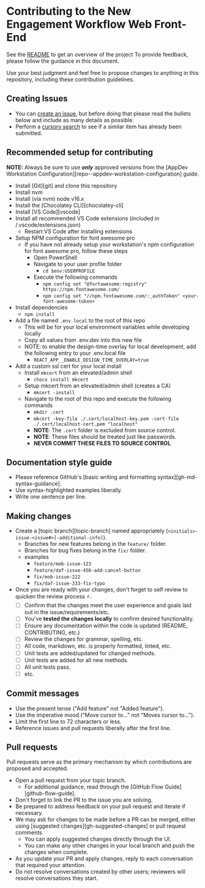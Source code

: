 # Contributing to the New Engagement Workflow Web Front-End

See the [README](README.md) to get an overview of the project
To provide feedback, please follow the guidance in this document.

Use your best judgment and feel free to propose changes to anything in this repository, including these contribution guidelines.

## Creating Issues

- You can [create an issue](../../../issues/new/choose), but before doing that please read the bullets below and include as many details as possible.
- Perform a [cursory search](../../../issues) to see if a similar item has already been submitted.

## Recommended setup for contributing

**NOTE:** Always be sure to use **_only_** approved versions from the [AppDev Workstation Configuration][repo--appdev-workstation-configuration] guide.

- Install [Git][git] and clone this repository
- Install nvm
- Install (via nvm) node v16.x
- Install the [Chocolatey CLI][chocolatey-cli]
- Install [VS Code][vscode]
- Install all recommended VS Code extensions (included in /.vscode/extensions.json)
  - Restart VS Code after installing extensions
- Setup NPM configuration for font awesome pro
  - If you have not already setup your workstation's npm configuration for font awesome pro, follow these steps
    - Open PowerShell
    - Navigate to your user profile folder
      - `cd $env:USERPROFILE`
    - Execute the following commands
      - `npm config set "@fortawesome:registry" https://npm.fontawesome.com/`
      - `npm config set "//npm.fontawesome.com/:_authToken" <your-font-awesome-token>`
- Install dependencies
  - `npm install`
- Add a file named `.env.local` to the root of this repo
  - This will be for your local environment variables while developing locally
  - Copy all values from .env.dev into this new file
  - NOTE: to enable the design-time overlay for local development, add the following entry to your .env.local file
    - `REACT_APP__ENABLE_DESIGN_TIME_OVERLAY=true`
- Add a custom ssl cert for your local install
  - Install `mkcert` from an elevated/admin shell
    - `choco install mkcert`
  - Setup mkcert from an elevated/admin shell (creates a CA)
    - `mkcert -install`
  - Navigate to the root of this repo and execute the following commands
    - `mkdir .cert`
    - `mkcert -key-file ./.cert/localhost-key.pem -cert-file ./.cert/localhost-cert.pem "localhost"`
    - **NOTE**: The `.cert` folder is excluded from source control.
    - **NOTE**: These files should be treated just like passwords.
    - **NEVER COMMIT THESE FILES TO SOURCE CONTROL**

## Documentation style guide

- Please reference GitHub's [basic writing and formatting syntax][gh-md-syntax-guidance].
- Use syntax-highlighted examples liberally.
- Write one sentence per line.

## Making changes

- Create a [topic branch][topic-branch] named appropriately (`<initials>-issue-<issue#>[-additional-info]`).
  - Branches for new features belong in the `feature/` folder.
  - Branches for bug fixes belong in the `fix/` folder.
  - examples
    - `feature/mob-issue-123`
    - `feature/daf-issue-456-add-cancel-button`
    - `fix/mob-issue-222`
    - `fix/daf-issue-333-fix-typo`
- Once you are ready with your changes, don't forget to self review to quicken the review process :zap:.
  - [ ] Confirm that the changes meet the user experience and goals laid out in the issue/requirements/etc.
  - [ ] You've **tested the changes locally** to confirm desired functionality.
  - [ ] Ensure any documentation within the code is updated (README, CONTRIBUTING, etc.)
  - [ ] Review the changes for grammar, spelling, etc.
  - [ ] All code, markdown, etc. is properly formatted, linted, etc.
  - [ ] Unit tests are added/updated for changed methods.
  - [ ] Unit tests are added for all new methods.
  - [ ] All unit tests pass.
  - [ ] etc.

## Commit messages

- Use the present tense ("Add feature" not "Added feature").
- Use the imperative mood ("Move cursor to..." not "Moves cursor to...").
- Limit the first line to 72 characters or less.
- Reference issues and pull requests liberally after the first line.

## Pull requests

Pull requests serve as the primary mechanism by which contributions are proposed and accepted.

- Open a pull request from your topic branch.
  - For additional guidance, read through the [GitHub Flow Guide][github-flow-guide].
- Don't forget to link the PR to the issue you are solving.
- Be prepared to address feedback on your pull request and iterate if necessary.
- We may ask for changes to be made before a PR can be merged, either using [suggested changes][gh-suggested-changes] or pull request comments.
  - You can apply suggested changes directly through the UI.
  - You can make any other changes in your local branch and push the changes when complete.
- As you update your PR and apply changes, reply to each conversation that required your attention.
- Do not resolve conversations created by other users; reviewers will resolve conversations they start.
